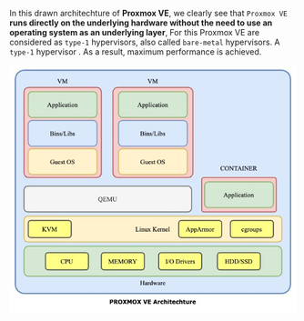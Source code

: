 
In this drawn architechture of **Proxmox VE**, we clearly see that `Proxmox VE` **runs directly on the underlying hardware without the need to use an operating system as an underlying layer**, For this Proxmox VE are considered as `type-1` hypervisors, also called `bare-metal` hypervisors. A `type-1` hypervisor . As a result, maximum performance is achieved.

![arch-proxmox-ve](../Images/Proxmox%20VE%20Arch.jpg)
